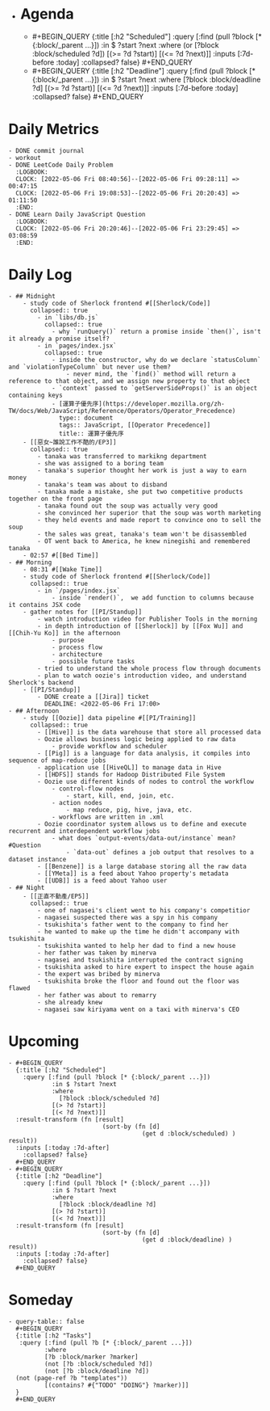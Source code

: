 - # Agenda
	- #+BEGIN_QUERY
	  {:title [:h2 "Scheduled"]
	    :query [:find (pull ?block [* {:block/_parent ...}])
	            :in $ ?start ?next
	            :where
	            (or
	              [?block :block/scheduled ?d])
	            [(>= ?d ?start)]
	            [(<= ?d ?next)]]
	  :inputs [:7d-before :today]
	    :collapsed? false}
	  #+END_QUERY
	- #+BEGIN_QUERY
	  {:title [:h2 "Deadline"]
	    :query [:find (pull ?block [* {:block/_parent ...}])
	            :in $ ?start ?next
	            :where
	              [?block :block/deadline ?d]
	            [(>= ?d ?start)]
	            [(<= ?d ?next)]]
	    :inputs [:7d-before :today]
	    :collapsed? false}
	  #+END_QUERY
# Daily Metrics
	- DONE commit journal
	- workout
	- DONE LeetCode Daily Problem
	  :LOGBOOK:
	  CLOCK: [2022-05-06 Fri 08:40:56]--[2022-05-06 Fri 09:28:11] =>  00:47:15
	  CLOCK: [2022-05-06 Fri 19:08:53]--[2022-05-06 Fri 20:20:43] =>  01:11:50
	  :END:
	- DONE Learn Daily JavaScript Question
	  :LOGBOOK:
	  CLOCK: [2022-05-06 Fri 20:20:46]--[2022-05-06 Fri 23:29:45] =>  03:08:59
	  :END:
# Daily Log
	- ## Midnight
		- study code of Sherlock frontend #[[Sherlock/Code]]
		  collapsed:: true
			- in `libs/db.js`
			  collapsed:: true
				- why `runQuery()` return a promise inside `then()`, isn't it already a promise itself?
			- in `pages/index.jsx`
			  collapsed:: true
				- inside the constructor, why do we declare `statusColumn` and `violationTypeColumn` but never use them?
					- never mind, the `find()` method will return a reference to that object, and we assign new property to that object
				- `context` passed to `getServerSideProps()` is an object containing keys
				- [運算子優先序](https://developer.mozilla.org/zh-TW/docs/Web/JavaScript/Reference/Operators/Operator_Precedence) 
				  type:: document
				  tags:: JavaScript, [[Operator Precedence]]
				  title:: 運算子優先序
		- [[惡女~誰說工作不酷的/EP3]]
		  collapsed:: true
			- tanaka was transferred to markikng department
			- she was assigned to a boring team
			- tanaka's superior thought her work is just a way to earn money
			- tanaka's team was about to disband
			- tanaka made a mistake, she put two competitive products together on the front page
			- tanaka found out the soup was actually very good
			- she convinced her superior that the soup was worth marketing
			- they held events and made report to convince ono to sell the soup
			- the sales was great, tanaka's team won't be disassembled
			- OT went back to America, he knew ninegishi and remembered tanaka
		- 02:57 #[[Bed Time]]
	- ## Morning
		- 08:31 #[[Wake Time]]
		- study code of Sherlock frontend #[[Sherlock/Code]]
		  collapsed:: true
			- in `/pages/index.jsx`
				- inside `render()`,  we add function to columns because it contains JSX code
		- gather notes for [[PI/Standup]]
			- watch introduction video for Publisher Tools in the morning
			- in depth introduction of [[Sherlock]] by [[Fox Wu]] and [[Chih-Yu Ko]] in the afternoon
				- purpose
				- process flow
				- architecture
				- possible future tasks
			- tried to understand the whole process flow through documents
			- plan to watch oozie's introduction video, and understand Sherlock's backend
		- [[PI/Standup]]
			- DONE create a [[Jira]] ticket
			  DEADLINE: <2022-05-06 Fri 17:00>
	- ## Afternoon
		- study [[Oozie]] data pipeline #[[PI/Training]]
		  collapsed:: true
			- [[Hive]] is the data warehouse that store all processed data
			- Oozie allows business logic being applied to raw data
				- provide workflow and scheduler
			- [[Pig]] is a language for data analysis, it compiles into sequence of map-reduce jobs
			- application use [[HiveQL]] to manage data in Hive
			- [[HDFS]] stands for Hadoop Distributed File System
			- Oozie use different kinds of nodes to control the workflow
				- control-flow nodes
					- start, kill, end, join, etc.
				- action nodes
					- map reduce, pig, hive, java, etc.
				- workflows are written in .xml
			- Oozie coordinator system allows us to define and execute recurrent and interdependent workflow jobs
				- what does `output-events/data-out/instance` mean? #Question
					- `data-out` defines a job output that resolves to a dataset instance
			- [[Benzene]] is a large database storing all the raw data
			- [[YMeta]] is a feed about Yahoo property's metadata
			- [[UDB]] is a feed about Yahoo user
	- ## Night
		- [[正直不動產/EP5]]
		  collapsed:: true
			- one of nagasei's client went to his company's competitior
			- nagasei suspected there was a spy in his company
			- tsukishita's father went to the company to find her
			- he wanted to make up the time he didn't accompany with tsukishita
			- tsukishita wanted to help her dad to find a new house
			- her father was taken by minerva
			- nagasei and tsukishita interrupted the contract signing
			- tsukishita asked to hire expert to inspect the house again
			- the expert was bribed by minerva
			- tsukishita broke the floor and found out the floor was flawed
			- her father was about to remarry
			- she already knew
			- nagasei saw kiriyama went on a taxi with minerva's CEO
# Upcoming
	- #+BEGIN_QUERY
	  {:title [:h2 "Scheduled"]
	    :query [:find (pull ?block [* {:block/_parent ...}])
	            :in $ ?start ?next
	            :where
	              [?block :block/scheduled ?d]
	            [(> ?d ?start)]
	            [(< ?d ?next)]]
	  :result-transform (fn [result]
	                          (sort-by (fn [d]
	                                     (get d :block/scheduled) ) result))    
	  :inputs [:today :7d-after]
	    :collapsed? false}
	  #+END_QUERY
	- #+BEGIN_QUERY
	  {:title [:h2 "Deadline"]
	    :query [:find (pull ?block [* {:block/_parent ...}])
	            :in $ ?start ?next
	            :where
	              [?block :block/deadline ?d]
	            [(> ?d ?start)]
	            [(< ?d ?next)]]
	  :result-transform (fn [result]
	                          (sort-by (fn [d]
	                                     (get d :block/deadline) ) result))    
	  :inputs [:today :7d-after]
	    :collapsed? false}
	  #+END_QUERY
# Someday
	- query-table:: false
	  #+BEGIN_QUERY
	  {:title [:h2 "Tasks"]
	   :query [:find (pull ?b [* {:block/_parent ...}])
	          :where
	          [?b :block/marker ?marker]
	          (not [?b :block/scheduled ?d])
	          (not [?b :block/deadline ?d])
	  (not (page-ref ?b "templates"))
	          [(contains? #{"TODO" "DOING"} ?marker)]]
	  }
	  #+END_QUERY